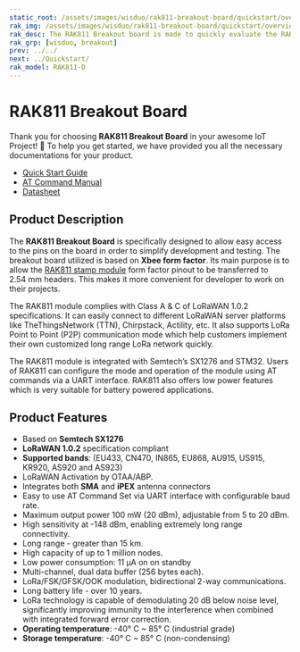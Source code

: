 ```yaml
---
static_root: /assets/images/wisduo/rak811-breakout-board/quickstart/overview
rak_img: /assets/images/wisduo/rak811-breakout-board/quickstart/overview/RAK811_Breakout_home.png
rak_desc: The RAK811 Breakout board is made to quickly evaluate the RAK811 stamp module. The Xbee form factor board allows access to most GPIO's.
rak_grp: [wisduo, breakout]
prev: ../../
next: ../Quickstart/
rak_model: RAK811-D
---
```


# RAK811 Breakout Board

Thank you for choosing **RAK811 Breakout Board** in your awesome IoT Project! 🎉 To help you get started, we have provided you all the necessary documentations for your product.

* [Quick Start Guide](../Quickstart/)
* [AT Command Manual](../AT-Command-Manual/)
* [Datasheet](../Datasheet/)

## Product Description

The **RAK811 Breakout Board** is specifically designed to allow easy access to the pins on the board in order to simplify development and testing. The breakout board utilized is based on **Xbee form factor**. Its main purpose is to allow the [RAK811 stamp module](/Product-Categories/WisDuo/RAK811-Module/Overview/) form factor pinout to be transferred to 2.54&nbsp;mm headers. This makes it more convenient for developer to work on their projects.

The RAK811 module complies with Class A & C of LoRaWAN 1.0.2 specifications. It can easily connect to different LoRaWAN server platforms like TheThingsNetwork (TTN), Chirpstack, Actility, etc. It also supports LoRa Point to Point (P2P) communication  mode which help customers implement their own customized long range LoRa network quickly.

The RAK811 module is integrated with Semtech’s SX1276 and STM32. Users of RAK811 can configure the mode and operation of the module using AT commands via a UART interface. RAK811 also offers low power features which is very suitable for battery powered applications.

<!-- 
<rk-btn
  src="/Product-Categories/WisDuo/RAK811-Breakout-Board/Quickstart/#quick-start-guide"
  label="Get Started with RAK811 Breakout Board"
/> -->


## Product Features

- Based on **Semtech SX1276**
- **LoRaWAN 1.0.2** specification compliant
- **Supported bands**: (EU433, CN470, IN865, EU868, AU915, US915, KR920, AS920 and AS923)
- LoRaWAN Activation by OTAA/ABP.
- Integrates both **SMA** and **iPEX** antenna connectors
- Easy to use AT Command Set via UART interface with configurable baud rate.
- Maximum output power 100&nbsp;mW (20&nbsp;dBm), adjustable from 5 to 20&nbsp;dBm.
- High sensitivity at -148&nbsp;dBm, enabling extremely long range connectivity.
- Long range - greater than 15&nbsp;km.
- High capacity of up to 1 million nodes.
- Low power consumption: 11&nbsp;μA on on standby
- Multi-channel, dual data buffer (256&nbsp;bytes each).
- LoRa/FSK/GFSK/OOK modulation, bidirectional 2-way communications.
- Long battery life - over 10 years.
- LoRa technology is capable of demodulating 20&nbsp;dB below noise level, significantly
  improving immunity to the interference when combined with integrated forward error
  correction.
- **Operating temperature**: -40°&nbsp;C ~ 85°&nbsp;C (industrial grade)
- **Storage temperature**: -40°&nbsp;C ~ 85°&nbsp;C (non-condensing)

